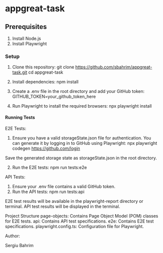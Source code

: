 # appgreat-task

## Prerequisites

1. Install Node.js
2. Install Playwright

### Setup

1. Clone this repository:
   git clone https://github.com/sbahrim/appgreat-task.git
   cd appgreat-task
  
2. Install dependencies:
  npm install

3. Create a .env file in the root directory and add your GitHub token:
GITHUB_TOKEN=your_github_token_here

5. Run Playwright to install the required browsers:
npx playwright install

#### Running Tests

E2E Tests:
1. Ensure you have a valid storageState.json file for authentication. You can generate it by logging in to GitHub using Playwright:
npx playwright codegen https://github.com/login

Save the generated storage state as storageState.json in the root directory.

2. Run the E2E tests:
npm run tests:e2e

API Tests:
1. Ensure your .env file contains a valid GitHub token.
2. Run the API tests:
npm run tests:api

E2E test results will be available in the playwright-report directory or terminal.
API test results will be displayed in the terminal.

Project Structure
page-objects: Contains Page Object Model (POM) classes for E2E tests.
api: Contains API test specifications.
e2e: Contains E2E test specifications.
playwright.config.ts: Configuration file for Playwright.

Author: 

Sergiu Bahrim
